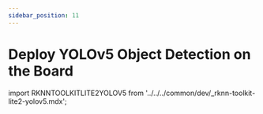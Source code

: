 ```yaml
---
sidebar_position: 11
---
```


# Deploy YOLOv5 Object Detection on the Board

import RKNNTOOLKITLITE2YOLOV5 from '../../../common/dev/\_rknn-toolkit-lite2-yolov5.mdx';

<RKNNTOOLKITLITE2YOLOV5 />
